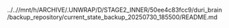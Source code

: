 ../..//mnt/h/ARCHIVE/.UNWRAP/D/STAGE2_INNER/50ee4c83fcc9/duri_brain/backup_repository/current_state_backup_20250730_185500/README.md